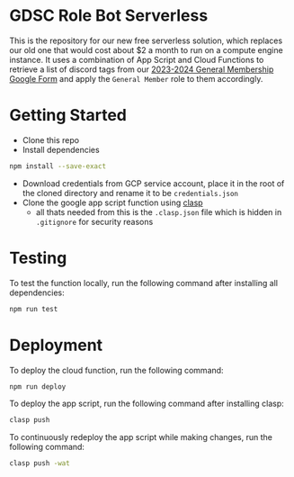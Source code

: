 # GDSC Role Bot Serverless

This is the repository for our new free serverless solution, which replaces our old one that would cost about $2 a month to run on a compute engine instance. It uses a combination of App Script and Cloud Functions to retrieve a list of discord tags from our [2023-2024 General Membership Google Form](https://docs.google.com/forms/d/1BiAjrmYXPiHqG0oO8Jgp5TzKTRCaegCAwBue0rL0Fw0) and apply the `General Member` role to them accordingly.

# Getting Started

- Clone this repo
- Install dependencies

```bash
npm install --save-exact
```

- Download credentials from GCP service account, place it in the root of the cloned directory and rename it to be `credentials.json`
- Clone the google app script function using [clasp](https://developers.google.com/apps-script/guides/clasp)
  - all thats needed from this is the `.clasp.json` file which is hidden in `.gitignore` for security reasons

# Testing

To test the function locally, run the following command after installing all dependencies:

```bash
npm run test
```

# Deployment

To deploy the cloud function, run the following command:

```bash
npm run deploy
```

To deploy the app script, run the following command after installing clasp:

```bash
clasp push
```

To continuously redeploy the app script while making changes, run the following command:

```bash
clasp push -wat
```
